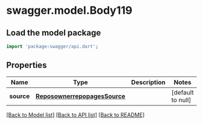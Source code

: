 # swagger.model.Body119

## Load the model package
```dart
import 'package:swagger/api.dart';
```

## Properties
Name | Type | Description | Notes
------------ | ------------- | ------------- | -------------
**source** | [**ReposownerrepopagesSource**](ReposownerrepopagesSource.md) |  | [default to null]

[[Back to Model list]](../README.md#documentation-for-models) [[Back to API list]](../README.md#documentation-for-api-endpoints) [[Back to README]](../README.md)

